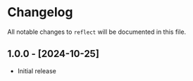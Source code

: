 # Changelog

All notable changes to `reflect` will be documented in this file.

## 1.0.0 - [2024-10-25]

- Initial release